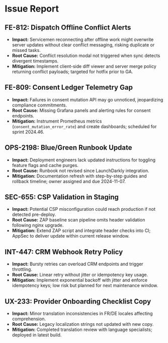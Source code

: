 # Issue Report

## FE-812: Dispatch Offline Conflict Alerts
- **Impact:** Servicemen reconnecting after offline work might overwrite server updates without clear conflict messaging, risking duplicate or missed tasks.
- **Root Cause:** Conflict resolution modal not triggered when sync detects divergent timestamps.
- **Mitigation:** Implement client-side diff viewer and server merge policy returning conflict payloads; targeted for hotfix prior to GA.

## FE-809: Consent Ledger Telemetry Gap
- **Impact:** Failures in consent mutation API may go unnoticed, jeopardizing compliance commitments.
- **Root Cause:** Missing Grafana panels and alerting rules for consent endpoints.
- **Mitigation:** Instrument Prometheus metrics (`consent_mutation_error_rate`) and create dashboards; scheduled for sprint 2024.46.

## OPS-2198: Blue/Green Runbook Update
- **Impact:** Deployment engineers lack updated instructions for toggling feature flags and cache purges.
- **Root Cause:** Runbook not revised since LaunchDarkly integration.
- **Mitigation:** Documentation refresh with step-by-step guides and rollback timeline; owner assigned and due 2024-11-07.

## SEC-655: CSP Validation in Staging
- **Impact:** Potential CSP misconfiguration could reach production if not detected pre-deploy.
- **Root Cause:** ZAP baseline scan pipeline omits header validation following nginx upgrade.
- **Mitigation:** Extend ZAP script and integrate header checks into CI; AppSec to deliver update within current release window.

## INT-447: CRM Webhook Retry Policy
- **Impact:** Bursty retries can overload CRM endpoints and trigger throttling.
- **Root Cause:** Linear retry without jitter or idempotency key usage.
- **Mitigation:** Implement exponential backoff with jitter and enforce idempotency keys; low risk but planned for next maintenance window.

## UX-233: Provider Onboarding Checklist Copy
- **Impact:** Minor translation inconsistencies in FR/DE locales affecting comprehension.
- **Root Cause:** Legacy localization strings not updated with new copy.
- **Mitigation:** Completed translation review with language specialists; deployed in latest build.

